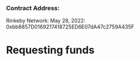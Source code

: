 ### Contract Address:
Rinkeby Network:
May 28, 2022: 0xbb8857D0169217418725ED6E07dA47c2759A435F
# Requesting funds
